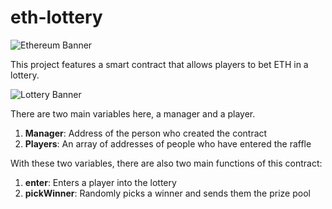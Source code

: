 # eth-lottery

![Ethereum Banner](https://external-content.duckduckgo.com/iu/?u=https%3A%2F%2Fwww.freebsdnews.com%2Fwp-content%2Fuploads%2FETHEREUM_NAV-BAR-LOGO.png&f=1&nofb=1)

This project features a smart contract that allows players to bet ETH in a lottery.

![Lottery Banner](https://external-content.duckduckgo.com/iu/?u=https%3A%2F%2Fbestbitcoingames.com%2Fwp-content%2Fuploads%2F2018%2F02%2FEthereum-Lottery.png&f=1&nofb=1)

There are two main variables here, a manager and a player.
1. **Manager**: Address of the person who created the contract
2. **Players**: An array of addresses of people who have entered the raffle

With these two variables, there are also two main functions of this contract:
1. **enter**: Enters a player into the lottery
2. **pickWinner**: Randomly picks a winner and sends them the prize pool